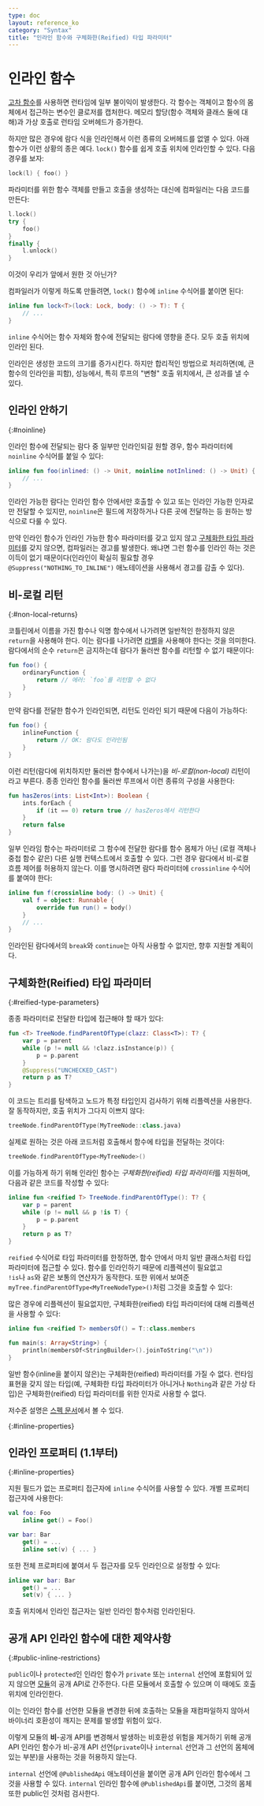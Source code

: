 ```yaml
---
type: doc
layout: reference_ko
category: "Syntax"
title: "인라인 함수와 구체화한(Reified) 타입 파라미터"
---
```


# 인라인 함수

[고차 함수](lambdas.html)를 사용하면 런타임에 일부 불이익이 발생한다. 각 함수는 객체이고 함수의 몸체에서 접근하는 변수인 클로저를 캡처한다.
메모리 할당(함수 객체와 클래스 둘에 대해)과 가상 호출로 런타임 오버헤드가 증가한다.   

하지만 많은 경우에 람다 식을 인라인해서 이런 종류의 오버헤드를 없앨 수 있다.
아래 함수가 이런 상황의 종은 예다. `lock()` 함수를 쉽게 호출 위치에 인라인할 수 있다.
다음 경우를 보자:

``` kotlin
lock(l) { foo() }
```

파라미터를 위한 함수 객체를 만들고 호출을 생성하는 대신에 컴파일러는 다음 코드를 만든다:

``` kotlin
l.lock()
try {
    foo()
}
finally {
    l.unlock()
}
```

이것이 우리가 앞에서 원한 것 아닌가?

컴파일러가 이렇게 하도록 만들려면, `lock()` 함수에 `inline` 수식어를 붙이면 된다:

``` kotlin
inline fun lock<T>(lock: Lock, body: () -> T): T {
    // ...
}
```

`inline` 수식어는 함수 자체와 함수에 전달되는 람다에 영향을 준다. 모두 호출 위치에 인라인 된다.

인라인은 생성한 코드의 크기를 증가시킨다. 하지만 합리적인 방법으로 처리하면(예, 큰 함수의 인라인을 피함),
성능에서, 특히 루프의 "변형" 호출 위치에서, 큰 성과를 낼 수 있다.

## 인라인 안하기
{:#noinline}

인라인 함수에 전달되는 람다 중 일부만 인라인되길 원할 경우,
함수 파라미터에 `noinline` 수식어를 붙일 수 있다:

``` kotlin
inline fun foo(inlined: () -> Unit, noinline notInlined: () -> Unit) {
    // ...
}
```

인라인 가능한 람다는 인라인 함수 안에서만 호출할 수 있고 또는 인라인 가능한 인자로만 전달할 수 있지만,
`noinline`은 필드에 저장하거나 다른 곳에 전달하는 등 원하는 방식으로 다룰 수 있다.

만약 인라인 함수가 인라인 가능한 함수 파라미터를 갖고 있지 않고 [구체화한 타입 파라미터](#reified-type-parameters)를 갖지 않으면,
컴파일러는 경고를 발생한다. 왜냐면 그런 함수를 인라인 하는 것은
이득이 없기 때문이다(인라인이 확실히 필요할 경우 `@Suppress("NOTHING_TO_INLINE")` 애노테이션을 사용해서 경고를 감출 수 있다). 

## 비-로컬 리턴
{:#non-local-returns}

코틀린에서 이름을 가진 함수나 익명 함수에서 나가려면 일반적인 한정하지 않은 `return`을 사용해야 한다.
이는 람다를 나가려면 [라벨](returns.html#return-at-labels)을 사용해야 한다는 것을 의미한다.
람다에서의 순수 `return`은 금지하는데 람다가 둘러싼 함수를 리턴할 수 없기 때문이다:

``` kotlin
fun foo() {
    ordinaryFunction {
        return // 에러: `foo`를 리턴할 수 없다
    }
}
```

만약 람다를 전달한 함수가 인라인되면, 리턴도 인라인 되기 때문에 다음이 가능하다:

``` kotlin
fun foo() {
    inlineFunction {
        return // OK: 람다도 인라인됨
    }
}
```

이런 리턴(람다에 위치하지만 둘러싼 함수에서 나가는)을 *비-로컬(non-local)* 리턴이라고 부른다.
종종 인라인 함수를 둘러싼 루프에서 이런 종류의 구성을 사용한다:

``` kotlin
fun hasZeros(ints: List<Int>): Boolean {
    ints.forEach {
        if (it == 0) return true // hasZeros에서 리턴한다
    }
    return false
}
```

일부 인라임 함수는 파라미터로 그 함수에 전달한 람다를 
함수 몸체가 아닌 (로컬 객체나 중첩 함수 같은) 다른 실행 컨텍스트에서 호출할 수 있다.
그런 경우 람다에서 비-로컬 흐름 제어를 허용하지 않는다.
이를 명시하려면 람다 파라미터에 `crossinline` 수식어를 붙여야 한다:

``` kotlin
inline fun f(crossinline body: () -> Unit) {
    val f = object: Runnable {
        override fun run() = body()
    }
    // ...
}
```


인라인된 람다에서의 `break`와 `continue`는 아직 사용할 수 없지만, 향후 지원할 계획이다.

## 구체화한(Reified) 타입 파라미터
{:#reified-type-parameters}

종종 파라미터로 전달한 타입에 접근해야 할 때가 있다:

``` kotlin
fun <T> TreeNode.findParentOfType(clazz: Class<T>): T? {
    var p = parent
    while (p != null && !clazz.isInstance(p)) {
        p = p.parent
    }
    @Suppress("UNCHECKED_CAST")
    return p as T?
}
```

이 코드는 트리를 탐색하고 노드가 특정 타입인지 검사하기 위해 리플렉션을 사용한다.
잘 동작하지만, 호출 위치가 그다지 이쁘지 않다:

``` kotlin
treeNode.findParentOfType(MyTreeNode::class.java)
```

실제로 원하는 것은 아래 코드처럼 호출해서 함수에 타입을 전달하는 것이다:

``` kotlin
treeNode.findParentOfType<MyTreeNode>()
```

이를 가능하게 하기 위해 인라인 함수는 *구체화한(reified) 타입 파라미터*를 지원하며, 다음과 같은 코드를 작성할 수 있다:

``` kotlin
inline fun <reified T> TreeNode.findParentOfType(): T? {
    var p = parent
    while (p != null && p !is T) {
        p = p.parent
    }
    return p as T?
}
```

`reified` 수식어로 타입 파라미터를 한정하면, 함수 안에서 마치 일반 클래스처럼 타입 파라미터에 접근할 수 있다.
함수를 인라인하기 때문에 리플렉션이 필요없고  
`!is`나 `as`와 같은 보통의 연산자가 동작한다.
또한 위에서 보여준 `myTree.findParentOfType<MyTreeNodeType>()`처럼 그것을 호출할 수 있다:

많은 경우에 리플렉션이 필요없지만, 구체화한(reified) 타입 파라미터에 대해 리플렉션을 사용할 수 있다:

``` kotlin
inline fun <reified T> membersOf() = T::class.members

fun main(s: Array<String>) {
    println(membersOf<StringBuilder>().joinToString("\n"))
}
```

일반 함수(inline을 붙이지 않은)는 구체화한(reified) 파라미터를 가질 수 없다.
런타임 표현을 갖지 않는 타입(예, 구체화한 타입 파라미터가 아니거나 `Nothing`과 같은 가상 타입)은
구체화한(reified) 타입 파라미터를 위한 인자로 사용할 수 없다.

저수준 설명은 [스펙 문서](https://github.com/JetBrains/kotlin/blob/master/spec-docs/reified-type-parameters.md)에서 볼 수 있다.

{:#inline-properties}

## 인라인 프로퍼티 (1.1부터)
{:#inline-properties}

지원 필드가 없는 프로퍼티 접근자에 `inline` 수식어를 사용할 수 있다.
개별 프로퍼티 접근자에 사용한다:

``` kotlin
val foo: Foo
    inline get() = Foo()

var bar: Bar
    get() = ...
    inline set(v) { ... }
```

또한 전체 프로퍼티에 붙여서 두 접근자를 모두 인라인으로 설정할 수 있다:

``` kotlin
inline var bar: Bar
    get() = ...
    set(v) { ... }
```

호출 위치에서 인라인 접근자는 일반 인라인 함수처럼 인라인된다.

## 공개 API 인라인 함수에 대한 제약사항
{:#public-inline-restrictions}

`public`이나 `protected`인 인라인 함수가 `private` 또는 `internal` 선언에 포함되어 있지 않으면
[모듈](visibility-modifiers.html#modules)의 공개 API로 간주한다.
다른 모듈에서 호출할 수 있으며 이 때에도 호출 위치에 인라인한다.

이는 인라인 함수를 선언한 모듈을 변경한 뒤에 호출하는 모듈을 재컴파일하지 않아서 바이너리 호환성이 깨지는 문제를
발생할 위험이 있다.

이렇게 모듈의 **비**-공개 API를 변경해서 발생하는 비호환성 위험을 제거하기 위해
공개 API 인라인 함수가 비-공개 API 선언(`private`이나 `internal` 선언과 그 선언의 몸체에 있는 부분)을 사용하는 것을 허용하지 않는다.

`internal` 선언에 `@PublishedApi` 애노테이션을 붙이면 공개 API 인라인 함수에서 그것을 사용할 수 있다.
`internal` 인라인 함수에 `@PublishedApi`를 붙이면, 그것의 몸체 또한 public인 것처럼 검사한다.
 
